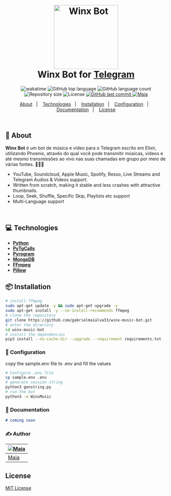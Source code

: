 <h1 align="center">
  <br>
  <img src="https://64.media.tumblr.com/b20a9df719f8420ac7aa02ece2cb1774/5f8ef1a042cf9e6b-7f/s540x810/eba21bbdb525e72f84be27d439c156b4dfa6b31a.gifv" alt="Winx Bot" width="200">
  <br>
  Winx Bot for <a href="https://telegram.org/">Telegram</a>
  <br>
</h1>

<p align="center">
  <img src="https://wakatime.com/badge/user/e61842d0-c588-4586-96a3-f0448a434be4/project/606f5c48-9148-446c-b6f7-d12aafbaaee8.svg" alt="wakatime">
  <img src="https://img.shields.io/github/languages/top/gabrielmaialva33/winx-music-bot?style=flat&logo=appveyor" alt="GitHub top language" >
  <img src="https://img.shields.io/github/languages/count/gabrielmaialva33/winx-music-bot?style=flat&logo=appveyor" alt="GitHub language count" >
  <img src="https://img.shields.io/github/repo-size/gabrielmaialva33/winx-music-bot?style=flat&logo=appveyor" alt="Repository size" >
  <img src="https://img.shields.io/github/license/gabrielmaialva33/winx-music-bot?color=00b8d3?style=flat&logo=appveyor" alt="License" /> 
  <a href="https://github.com/gabrielmaialva33/winx-music-bot/commits/master">
    <img src="https://img.shields.io/github/last-commit/gabrielmaialva33/winx-music-bot?style=flat&logo=appveyor" alt="GitHub last commit" >
    <img src="https://img.shields.io/badge/made%20by-Maia-15c3d6?style=flat&logo=appveyor" alt="Maia" >  
  </a>
</p>

<p align="center">
  <a href="#bookmark-about">About</a>&nbsp;&nbsp;&nbsp;|&nbsp;&nbsp;&nbsp;
  <a href="#computer-technologies">Technologies</a>&nbsp;&nbsp;&nbsp;|&nbsp;&nbsp;&nbsp;
  <a href="#package-installation">Installation</a>&nbsp;&nbsp;&nbsp;|&nbsp;&nbsp;&nbsp;
  <a href="#wrench-configuration">Configuration</a>&nbsp;&nbsp;&nbsp;|&nbsp;&nbsp;&nbsp;
  <a href="#memo-documentation">Documentation</a>&nbsp;&nbsp;&nbsp;|&nbsp;&nbsp;&nbsp;
  <a href="#memo-license">License</a>
</p>

<br>

## :bookmark: About

**Winx Bot** é um bot de música e vídeo para o Telegram escrito em Elixir, utilizando Phoenix, através do qual você pode
transmitir músicas, vídeos e até mesmo transmissões ao vivo nas suas chamadas em grupo por meio de várias fontes. 🎵🎥✨

* YouTube, Soundcloud, Apple Music, Spotify, Resso, Live Streams and Telegram Audios & Videos support.
* Written from scratch, making it stable and less crashes with attractive thumbnails.
* Loop, Seek, Shuffle, Specific Skip, Playlists etc support
* Multi-Language support

<br>

## :computer: Technologies

- **[Python](https://www.python.org/)**
- **[PyTgCalls](https://github.com/pytgcalls/pytgcalls)**
- **[Pyrogram](https://docs.pyrogram.org/)**
- **[MongoDB](https://www.mongodb.com/)**
- **[FFmpeg](https://ffmpeg.org/)**
- **[Pillow](https://pillow.readthedocs.io/en/stable/)**

## :package: Installation

```bash
# install ffmpeg
sudo apt-get update -y && sudo apt-get upgrade -y
sudo apt-get install -y --no-install-recommends ffmpeg
# clone the repository
git clone https://github.com/gabrielmaialva33/winx-music-bot.git
# enter the directory
cd winx-music-bot
# install the dependencies
pip3 install --no-cache-dir --upgrade --requirement requirements.txt
```

### :wrench: **Configuration**

copy the sample.env file to .env and fill the values

```bash
# Configure .env file
cp sample.env .env
# generate session string
python3 genstring.py
# run the bot
python3 -m WinxMusic
```

### :memo: **Documentation**

```md
# coming soon
```

### :writing_hand: **Author**

| [![Maia](https://avatars.githubusercontent.com/u/26732067?size=100)](https://github.com/gabrielmaialva33) |
|-----------------------------------------------------------------------------------------------------------|
| [Maia](https://github.com/gabrielmaialva33)                                                               |

## License

[MIT License](./LICENSE)
